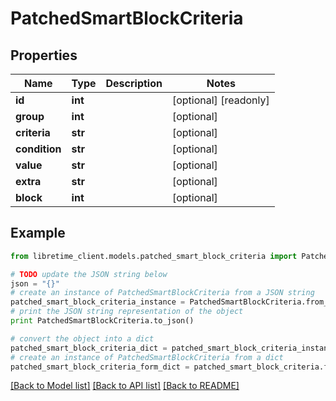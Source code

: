 # PatchedSmartBlockCriteria


## Properties

Name | Type | Description | Notes
------------ | ------------- | ------------- | -------------
**id** | **int** |  | [optional] [readonly] 
**group** | **int** |  | [optional] 
**criteria** | **str** |  | [optional] 
**condition** | **str** |  | [optional] 
**value** | **str** |  | [optional] 
**extra** | **str** |  | [optional] 
**block** | **int** |  | [optional] 

## Example

```python
from libretime_client.models.patched_smart_block_criteria import PatchedSmartBlockCriteria

# TODO update the JSON string below
json = "{}"
# create an instance of PatchedSmartBlockCriteria from a JSON string
patched_smart_block_criteria_instance = PatchedSmartBlockCriteria.from_json(json)
# print the JSON string representation of the object
print PatchedSmartBlockCriteria.to_json()

# convert the object into a dict
patched_smart_block_criteria_dict = patched_smart_block_criteria_instance.to_dict()
# create an instance of PatchedSmartBlockCriteria from a dict
patched_smart_block_criteria_form_dict = patched_smart_block_criteria.from_dict(patched_smart_block_criteria_dict)
```
[[Back to Model list]](../README.md#documentation-for-models) [[Back to API list]](../README.md#documentation-for-api-endpoints) [[Back to README]](../README.md)


